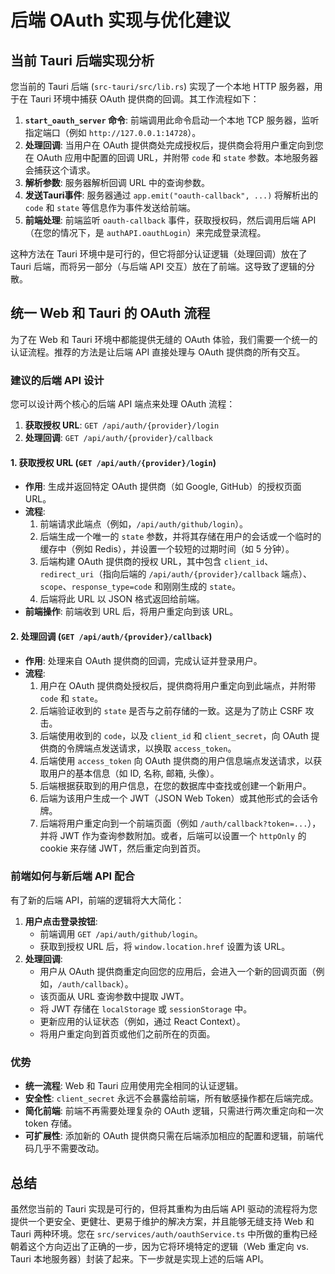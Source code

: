 # 后端 OAuth 实现与优化建议

## 当前 Tauri 后端实现分析

您当前的 Tauri 后端 (`src-tauri/src/lib.rs`) 实现了一个本地 HTTP 服务器，用于在 Tauri 环境中捕获 OAuth 提供商的回调。其工作流程如下：

1.  **`start_oauth_server` 命令**: 前端调用此命令启动一个本地 TCP 服务器，监听指定端口（例如 `http://127.0.0.1:14728`）。
2.  **处理回调**: 当用户在 OAuth 提供商处完成授权后，提供商会将用户重定向到您在 OAuth 应用中配置的回调 URL，并附带 `code` 和 `state` 参数。本地服务器会捕获这个请求。
3.  **解析参数**: 服务器解析回调 URL 中的查询参数。
4.  **发送Tauri事件**: 服务器通过 `app.emit("oauth-callback", ...)` 将解析出的 `code` 和 `state` 等信息作为事件发送给前端。
5.  **前端处理**: 前端监听 `oauth-callback` 事件，获取授权码，然后调用后端 API（在您的情况下，是 `authAPI.oauthLogin`）来完成登录流程。

这种方法在 Tauri 环境中是可行的，但它将部分认证逻辑（处理回调）放在了 Tauri 后端，而将另一部分（与后端 API 交互）放在了前端。这导致了逻辑的分散。

## 统一 Web 和 Tauri 的 OAuth 流程

为了在 Web 和 Tauri 环境中都能提供无缝的 OAuth 体验，我们需要一个统一的认证流程。推荐的方法是让后端 API 直接处理与 OAuth 提供商的所有交互。

### 建议的后端 API 设计

您可以设计两个核心的后端 API 端点来处理 OAuth 流程：

1.  **获取授权 URL**: `GET /api/auth/{provider}/login`
2.  **处理回调**: `GET /api/auth/{provider}/callback`

#### 1. 获取授权 URL (`GET /api/auth/{provider}/login`)

*   **作用**: 生成并返回特定 OAuth 提供商（如 Google, GitHub）的授权页面 URL。
*   **流程**:
    1.  前端请求此端点（例如，`/api/auth/github/login`）。
    2.  后端生成一个唯一的 `state` 参数，并将其存储在用户的会话或一个临时的缓存中（例如 Redis），并设置一个较短的过期时间（如 5 分钟）。
    3.  后端构建 OAuth 提供商的授权 URL，其中包含 `client_id`、`redirect_uri`（指向后端的 `/api/auth/{provider}/callback` 端点）、`scope`、`response_type=code` 和刚刚生成的 `state`。
    4.  后端将此 URL 以 JSON 格式返回给前端。
*   **前端操作**: 前端收到 URL 后，将用户重定向到该 URL。

#### 2. 处理回调 (`GET /api/auth/{provider}/callback`)

*   **作用**: 处理来自 OAuth 提供商的回调，完成认证并登录用户。
*   **流程**:
    1.  用户在 OAuth 提供商处授权后，提供商将用户重定向到此端点，并附带 `code` 和 `state`。
    2.  后端验证收到的 `state` 是否与之前存储的一致。这是为了防止 CSRF 攻击。
    3.  后端使用收到的 `code`，以及 `client_id` 和 `client_secret`，向 OAuth 提供商的令牌端点发送请求，以换取 `access_token`。
    4.  后端使用 `access_token` 向 OAuth 提供商的用户信息端点发送请求，以获取用户的基本信息（如 ID, 名称, 邮箱, 头像）。
    5.  后端根据获取到的用户信息，在您的数据库中查找或创建一个新用户。
    6.  后端为该用户生成一个 JWT（JSON Web Token）或其他形式的会话令牌。
    7.  后端将用户重定向到一个前端页面（例如 `/auth/callback?token=...`），并将 JWT 作为查询参数附加。或者，后端可以设置一个 `httpOnly` 的 cookie 来存储 JWT，然后重定向到首页。

### 前端如何与新后端 API 配合

有了新的后端 API，前端的逻辑将大大简化：

1.  **用户点击登录按钮**:
    *   前端调用 `GET /api/auth/github/login`。
    *   获取到授权 URL 后，将 `window.location.href` 设置为该 URL。
2.  **处理回调**:
    *   用户从 OAuth 提供商重定向回您的应用后，会进入一个新的回调页面（例如，`/auth/callback`）。
    *   该页面从 URL 查询参数中提取 JWT。
    *   将 JWT 存储在 `localStorage` 或 `sessionStorage` 中。
    *   更新应用的认证状态（例如，通过 React Context）。
    *   将用户重定向到首页或他们之前所在的页面。

### 优势

*   **统一流程**: Web 和 Tauri 应用使用完全相同的认证逻辑。
*   **安全性**: `client_secret` 永远不会暴露给前端，所有敏感操作都在后端完成。
*   **简化前端**: 前端不再需要处理复杂的 OAuth 逻辑，只需进行两次重定向和一次 token 存储。
*   **可扩展性**: 添加新的 OAuth 提供商只需在后端添加相应的配置和逻辑，前端代码几乎不需要改动。

## 总结

虽然您当前的 Tauri 实现是可行的，但将其重构为由后端 API 驱动的流程将为您提供一个更安全、更健壮、更易于维护的解决方案，并且能够无缝支持 Web 和 Tauri 两种环境。您在 `src/services/auth/oauthService.ts` 中所做的重构已经朝着这个方向迈出了正确的一步，因为它将环境特定的逻辑（Web 重定向 vs. Tauri 本地服务器）封装了起来。下一步就是实现上述的后端 API。